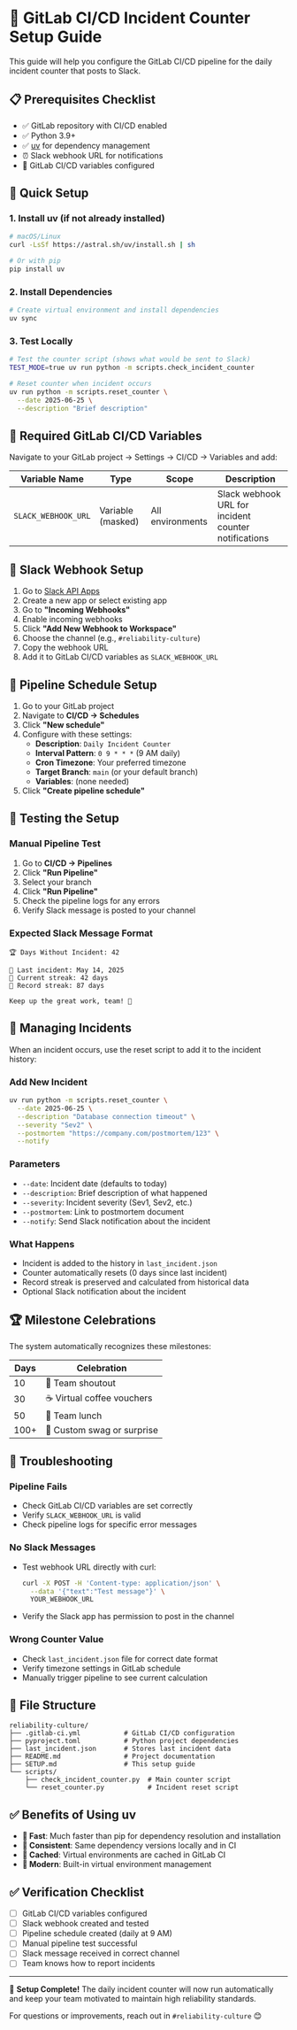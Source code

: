 # 🚀 GitLab CI/CD Incident Counter Setup Guide

This guide will help you configure the GitLab CI/CD pipeline for the daily incident counter that posts to Slack.

## 📋 Prerequisites Checklist

- ✅ GitLab repository with CI/CD enabled
- ✅ Python 3.9+ 
- ✅ [uv](https://docs.astral.sh/uv/) for dependency management
- ⏰ Slack webhook URL for notifications
- 🔑 GitLab CI/CD variables configured

## 🚀 Quick Setup

### 1. Install uv (if not already installed)
```bash
# macOS/Linux
curl -LsSf https://astral.sh/uv/install.sh | sh

# Or with pip
pip install uv
```

### 2. Install Dependencies
```bash
# Create virtual environment and install dependencies
uv sync
```

### 3. Test Locally
```bash
# Test the counter script (shows what would be sent to Slack)
TEST_MODE=true uv run python -m scripts.check_incident_counter

# Reset counter when incident occurs
uv run python -m scripts.reset_counter \
  --date 2025-06-25 \
  --description "Brief description"
```

## 🔧 Required GitLab CI/CD Variables

Navigate to your GitLab project → Settings → CI/CD → Variables and add:

| Variable Name | Type | Scope | Description |
|--------------|------|-------|-------------|
| `SLACK_WEBHOOK_URL` | Variable (masked) | All environments | Slack webhook URL for incident counter notifications |

## 🔗 Slack Webhook Setup

1. Go to [Slack API Apps](https://api.slack.com/apps)
2. Create a new app or select existing app
3. Go to **"Incoming Webhooks"**
4. Enable incoming webhooks
5. Click **"Add New Webhook to Workspace"**
6. Choose the channel (e.g., `#reliability-culture`)
7. Copy the webhook URL
8. Add it to GitLab CI/CD variables as `SLACK_WEBHOOK_URL`

## 📅 Pipeline Schedule Setup

1. Go to your GitLab project
2. Navigate to **CI/CD → Schedules**
3. Click **"New schedule"**
4. Configure with these settings:
   - **Description**: `Daily Incident Counter`
   - **Interval Pattern**: `0 9 * * *` (9 AM daily)
   - **Cron Timezone**: Your preferred timezone
   - **Target Branch**: `main` (or your default branch)
   - **Variables**: (none needed)
5. Click **"Create pipeline schedule"**

## 🧪 Testing the Setup

### Manual Pipeline Test

1. Go to **CI/CD → Pipelines**
2. Click **"Run Pipeline"**
3. Select your branch
4. Click **"Run Pipeline"**
5. Check the pipeline logs for any errors
6. Verify Slack message is posted to your channel

### Expected Slack Message Format

```
🏆 Days Without Incident: 42

📅 Last incident: May 14, 2025
🎯 Current streak: 42 days
🥇 Record streak: 87 days

Keep up the great work, team! 💪
```

## 🔄 Managing Incidents

When an incident occurs, use the reset script to add it to the incident history:

### Add New Incident

```bash
uv run python -m scripts.reset_counter \
  --date 2025-06-25 \
  --description "Database connection timeout" \
  --severity "Sev2" \
  --postmortem "https://company.com/postmortem/123" \
  --notify
```

### Parameters
- `--date`: Incident date (defaults to today)
- `--description`: Brief description of what happened
- `--severity`: Incident severity (Sev1, Sev2, etc.)
- `--postmortem`: Link to postmortem document
- `--notify`: Send Slack notification about the incident

### What Happens
- Incident is added to the history in `last_incident.json`
- Counter automatically resets (0 days since last incident)
- Record streak is preserved and calculated from historical data
- Optional Slack notification about the incident

## 🏆 Milestone Celebrations

The system automatically recognizes these milestones:

| Days | Celebration |
|------|-------------|
| 10   | 🎉 Team shoutout |
| 30   | ☕ Virtual coffee vouchers |
| 50   | 🍕 Team lunch |
| 100+ | 🎁 Custom swag or surprise |

## 🐛 Troubleshooting

### Pipeline Fails

- Check GitLab CI/CD variables are set correctly
- Verify `SLACK_WEBHOOK_URL` is valid
- Check pipeline logs for specific error messages

### No Slack Messages

- Test webhook URL directly with curl:
  ```bash
  curl -X POST -H 'Content-type: application/json' \
    --data '{"text":"Test message"}' \
    YOUR_WEBHOOK_URL
  ```
- Verify the Slack app has permission to post in the channel

### Wrong Counter Value

- Check `last_incident.json` file for correct date format
- Verify timezone settings in GitLab schedule
- Manually trigger pipeline to see current calculation

## 📖 File Structure

```
reliability-culture/
├── .gitlab-ci.yml           # GitLab CI/CD configuration
├── pyproject.toml           # Python project dependencies
├── last_incident.json       # Stores last incident data
├── README.md                # Project documentation
├── SETUP.md                 # This setup guide
└── scripts/
    ├── check_incident_counter.py  # Main counter script
    └── reset_counter.py           # Incident reset script
```

## ✅ Benefits of Using uv

- **🚀 Fast**: Much faster than pip for dependency resolution and installation
- **🔄 Consistent**: Same dependency versions locally and in CI
- **💾 Cached**: Virtual environments are cached in GitLab CI
- **🎯 Modern**: Built-in virtual environment management

## ✅ Verification Checklist

- [ ] GitLab CI/CD variables configured
- [ ] Slack webhook created and tested
- [ ] Pipeline schedule created (daily at 9 AM)
- [ ] Manual pipeline test successful
- [ ] Slack message received in correct channel
- [ ] Team knows how to report incidents

---

🎉 **Setup Complete!** The daily incident counter will now run automatically and keep your team motivated to maintain high reliability standards.

For questions or improvements, reach out in `#reliability-culture` 😊
